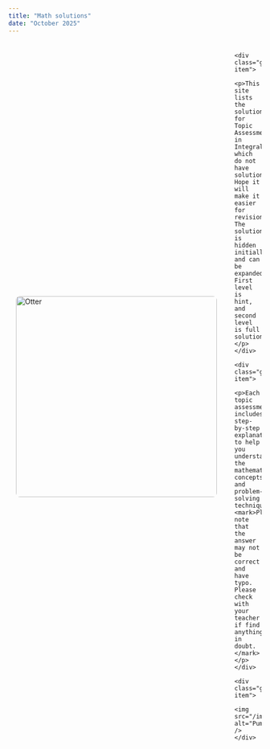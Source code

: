 ```yaml
---
title: "Math solutions"
date: "October 2025"
---
```


<style>
.grid-container {
    display: grid;
    grid-template-columns: 1fr 1fr;
    grid-template-rows: auto auto;
    gap: 20px;
    margin: 20px 0;
}

.grid-item {
    display: flex;
    align-items: center;
    justify-content: center;
    padding: 15px;
}

.grid-item img {
    width: 400px;
    height: auto;
    border-radius: 8px;
}

.grid-item p {
    margin: 0;
    padding: 15px;
}

.grid-item:nth-child(2) p {
    text-align: left;
}

.grid-item:nth-child(3) p {
    text-align: right;
}
</style>

<div class="grid-container">
    <div class="grid-item">
        <img src="/images/otter.jpg" alt="Otter" />
    </div>
    
    <div class="grid-item">
        <p>This site lists the solutions for Topic Assessments in Integral, which do not have solutions. Hope it will make it easier for revision. The solution is hidden initially, and can be expanded. First level is hint, and second level is full solution.</p>
    </div>
    
    <div class="grid-item">
        <p>Each topic assessment includes step-by-step explanations to help you understand the mathematical concepts and problem-solving techniques. <mark>Please note that the answer may not be correct and have typo. Please check with your teacher if find anything in doubt.</mark></p>
    </div>
    
    <div class="grid-item">
        <img src="/images/pumpkin.jpg" alt="Pumpkin" />
    </div>
</div>

